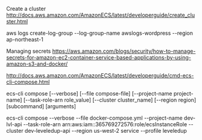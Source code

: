 
Create a cluster
http://docs.aws.amazon.com/AmazonECS/latest/developerguide/create_cluster.html


aws logs create-log-group --log-group-name awslogs-wordpress --region ap-northeast-1

Managing secrets
https://aws.amazon.com/blogs/security/how-to-manage-secrets-for-amazon-ec2-container-service-based-applications-by-using-amazon-s3-and-docker/


http://docs.aws.amazon.com/AmazonECS/latest/developerguide/cmd-ecs-cli-compose.html

ecs-cli compose [--verbose] [--file compose-file] [--project-name project-name] [--task-role-arn role_value] [--cluster cluster_name] [--region region] [subcommand] [arguments] 

ecs-cli compose --verbose --file docker-compose.yml  --project-name dev-lvl-api --task-role-arn arn:aws:iam::365769272576:role/ecsInstanceRole --cluster dev-leveledup-api --region us-west-2 service --profile leveledup